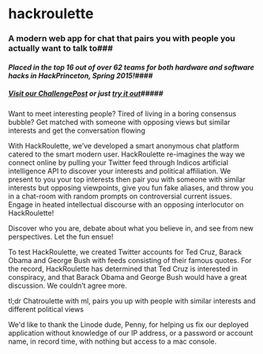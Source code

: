 # hackroulette #
### A modern web app for chat that pairs you with people you actually want to talk to###

#### *Placed in the top 16 out of over 62 teams for both hardware and software hacks in HackPrinceton, Spring 2015!*####

##### [Visit our ChallengePost](http://challengepost.com/software/hackroulette) or just [try it out](http://hackroulette.xyz)#####
Want to meet interesting people? Tired of living in a boring consensus bubble? Get matched with someone with opposing views but similar interests and get the conversation flowing

With HackRoulette, we’ve developed a smart anonymous chat platform catered to the smart modern user. HackRoulette re-imagines the way we connect online by pulling your Twitter feed through Indicos artificial intelligence API to discover your interests and political affiliation. We present to you your top interests then pair you with someone with similar interests but opposing viewpoints, give you fun fake aliases, and throw you in a chat-room with random prompts on controversial current issues. Engage in heated intellectual discourse with an opposing interlocutor on HackRoulette!

Discover who you are, debate about what you believe in, and see from new perspectives. Let the fun ensue!

To test HackRoulette, we created Twitter accounts for Ted Cruz, Barack Obama and George Bush with feeds consisting of their famous quotes. For the record, HackRoulette has determined that Ted Cruz is interested in conspiracy, and that Barack Obama and George Bush would have a great discussion. We couldn’t agree more.

tl;dr Chatroulette with ml, pairs you up with people with similar interests and different political views

We'd like to thank the Linode dude, Penny, for helping us fix our deployed application without knowledge of our IP address, or a password or account name, in record time, with nothing but access to a mac console.
